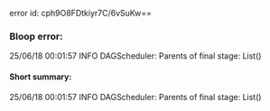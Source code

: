 error id: cph9O8FDtkiyr7C/6vSuKw==
### Bloop error:

25/06/18 00:01:57 INFO DAGScheduler: Parents of final stage: List()
#### Short summary: 

25/06/18 00:01:57 INFO DAGScheduler: Parents of final stage: List()